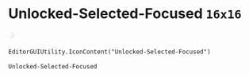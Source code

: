 # Unlocked-Selected-Focused `16x16`
<img src="/img/Unlocked-Selected-Focused.png" width=16 height=16>

``` CSharp
EditorGUIUtility.IconContent("Unlocked-Selected-Focused")
```
```
Unlocked-Selected-Focused
```
